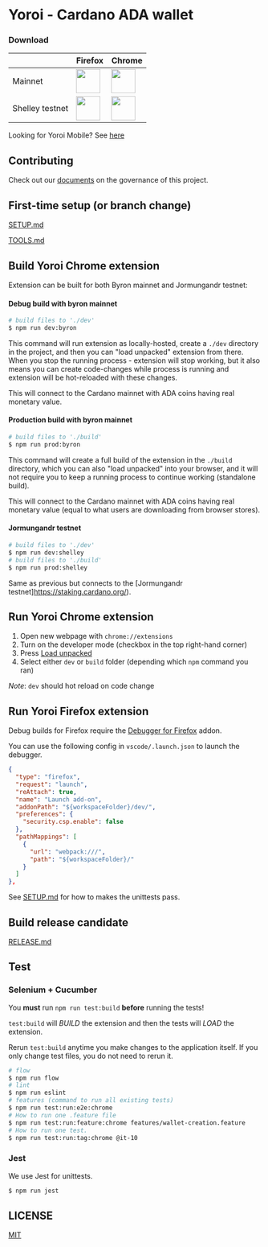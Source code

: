 # Yoroi - Cardano ADA wallet

### Download

|   | Firefox | Chrome |
|---|---|----|
| Mainnet | [<img src="https://pbs.twimg.com/profile_images/1138489258207899648/9_KBUEn7_400x400.jpg" width="48">](https://addons.mozilla.org/en-US/firefox/addon/yoroi/) | [<img src="https://pbs.twimg.com/profile_images/1037025533182193664/aCWlGSZF_400x400.jpg" width="48">](https://chrome.google.com/webstore/detail/yoroi/ffnbelfdoeiohenkjibnmadjiehjhajb) |
| Shelley testnet | [<img src="https://pbs.twimg.com/profile_images/1138489258207899648/9_KBUEn7_400x400.jpg" width="48">](https://addons.mozilla.org/en-US/firefox/addon/yoroi-shelley-testnet/) |[ <img src="https://pbs.twimg.com/profile_images/1037025533182193664/aCWlGSZF_400x400.jpg" width="48">](https://chrome.google.com/webstore/detail/yoroi-shelley-testnet/bioklcnnnpdblghplkifbemcigeanmjn) |

Looking for Yoroi Mobile? See [here](https://github.com/Emurgo/yoroi-mobile)

## Contributing

Check out our [documents](docs/specs/meta) on the governance of this project.

## First-time setup (or branch change)

[SETUP.md](docs/SETUP.md)

[TOOLS.md](docs/TOOLS.md)

## Build Yoroi Chrome extension

Extension can be built for both Byron mainnet and Jormungandr testnet:

#### Debug build with byron mainnet
```bash
# build files to './dev'
$ npm run dev:byron
```

This command will run extension as locally-hosted, create a `./dev` directory in the project, and then you can "load unpacked" extension from there. When you stop the running process - extension will stop working, but it also means you can create code-changes while process is running and extension will be hot-reloaded with these changes.

This will connect to the Cardano mainnet with ADA coins having real monetary value.

#### Production build with byron mainnet
```bash
# build files to './build'
$ npm run prod:byron
```

This command will create a full build of the extension in the `./build` directory, which you can also "load unpacked" into your browser, and it will not require you to keep a running process to continue working (standalone build).

This will connect to the Cardano mainnet with ADA coins having real monetary value (equal to what users are downloading from browser stores).

#### Jormungandr testnet
```bash
# build files to './dev'
$ npm run dev:shelley
# build files to './build'
$ npm run prod:shelley
```

Same as previous but connects to the [Jormungandr testnet]https://staking.cardano.org/).

## Run Yoroi Chrome extension

1. Open new webpage with `chrome://extensions`
2. Turn on the developer mode (checkbox in the top right-hand corner)
3. Press [Load unpacked](https://developer.chrome.com/extensions/getstarted#unpacked)
4. Select either `dev` or `build` folder (depending which `npm` command you ran)

_Note_: `dev` should hot reload on code change

## Run Yoroi Firefox extension

Debug builds for Firefox require the [Debugger for Firefox](https://marketplace.visualstudio.com/items?itemName=firefox-devtools.vscode-firefox-debug) addon.

You can use the following config in `vscode/.launch.json` to launch the debugger.

```json
{
  "type": "firefox",
  "request": "launch",
  "reAttach": true,
  "name": "Launch add-on",
  "addonPath": "${workspaceFolder}/dev/",
  "preferences": {
    "security.csp.enable": false
  },
  "pathMappings": [
    {
      "url": "webpack:///",
      "path": "${workspaceFolder}/"
    }
  ]
},
```

See [SETUP.md](docs/SETUP.md) for how to makes the unittests pass.

## Build release candidate

[RELEASE.md](docs/RELEASE.md)

## Test

### Selenium + Cucumber
You **must** run `npm run test:build` **before** running the tests!

`test:build` will *BUILD* the extension and then the tests will *LOAD* the extension.

Rerun `test:build` anytime you make changes to the application itself. If you only change test files, you do not need to rerun it.

```bash
# flow
$ npm run flow
# lint
$ npm run eslint
# features (command to run all existing tests)
$ npm run test:run:e2e:chrome
# How to run one .feature file
$ npm run test:run:feature:chrome features/wallet-creation.feature
# How to run one test.
$ npm run test:run:tag:chrome @it-10
```

### Jest

We use Jest for unittests.

```bash
$ npm run jest
```

## LICENSE

[MIT](LICENSE)
